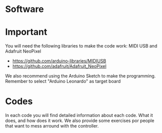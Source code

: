# Software

# Important
You will need the following libraries to make the code work: MIDI USB and Adafruit NeoPixel
* https://github.com/arduino-libraries/MIDIUSB
* https://github.com/adafruit/Adafruit_NeoPixel

We also recommend using the Arduino Sketch to make the programming. Remember to select "Arduino Leonardo" as target board

# Codes
In each code you will find detailed information about each code. What it does, and how does it work. We also provide some exercises por people that want to mess arround with the controller.